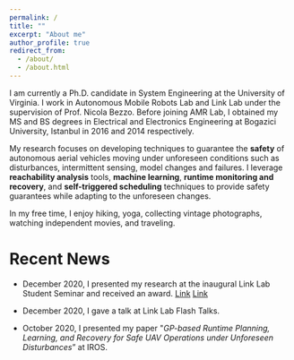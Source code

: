 ```yaml
---
permalink: /
title: ""
excerpt: "About me"
author_profile: true
redirect_from: 
  - /about/
  - /about.html
---
```


I am currently a Ph.D. candidate in System Engineering at the University of Virginia. I work in Autonomous Mobile Robots Lab and Link Lab under the supervision of Prof. Nicola Bezzo. Before joining AMR Lab, I obtained my MS and BS degrees in Electrical and Electronics Engineering at Bogazici University, Istanbul in 2016 and 2014 respectively. 

My research focuses on developing techniques to guarantee the **safety** of autonomous aerial vehicles moving under unforeseen conditions such as disturbances, intermittent sensing, model changes and failures. I leverage **reachability analysis** tools, **machine learning**, **runtime monitoring and recovery**, and **self-triggered scheduling** techniques to provide safety guarantees while adapting to the unforeseen changes. 

In my free time, I enjoy hiking, yoga, collecting vintage photographs, watching independent movies, and  traveling.


Recent News
===
* December 2020, I presented my research at the inaugural Link Lab Student Seminar and received an award. [Link](https://engineering.virginia.edu/news/2021/01/link-lab-industry-initiative-fosters-next-generation-cyber-physical-systems-researchers "Link") [Link](https://engineering.virginia.edu/esen-yel-recognized-excellence-autonomous-systems-research "Link")

* December 2020, I gave a talk at Link Lab Flash Talks.

* October 2020, I presented my paper "_GP-based Runtime Planning, Learning, and Recovery for Safe UAV Operations under Unforeseen Disturbances_” at IROS.


